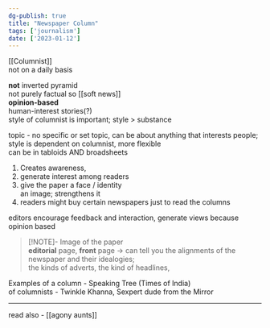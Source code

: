 ```yaml
---  
dg-publish: true  
title: "Newspaper Column"  
tags: ['journalism']  
date: ['2023-01-12']  
---  
```

  
[[Columnist]]   
not on a daily basis  
  
**not** inverted pyramid   
not purely factual so [[soft news]]  
**opinion-based**  
human-interest stories(?)  
style of columnist is important; style > substance  
  
topic - no specific or set topic, can be about anything that interests people;   
style is dependent on columnist, more flexible  
can be in tabloids AND broadsheets  
  
1. Creates awareness,   
2. generate interest among readers  
3. give the paper a face / identity   
   an image; strengthens it   
4. readers might buy certain newspapers just to read the columns  
  
editors encourage feedback and interaction, generate views because opinion based  
  
> [!NOTE]- Image of the paper  
> **editorial** page, **front** page -> can tell you the alignments of the newspaper and their idealogies;   
> the kinds of adverts, the kind of headlines,   
  
  
Examples of a column - Speaking Tree (Times of India)  
of columnists - Twinkle Khanna, Sexpert dude from the Mirror  
  
---  
read also - [[agony aunts]]  
